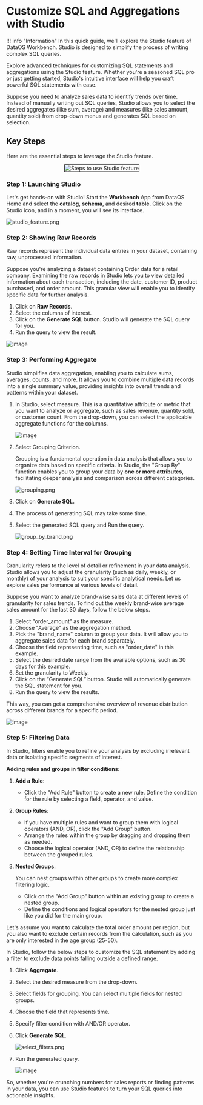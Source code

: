 # Customize SQL and Aggregations with Studio 

!!! info "Information"
    In this quick guide, we'll explore the Studio feature of DataOS Workbench. Studio is designed to simplify the process of writing complex SQL queries.

Explore advanced techniques for customizing SQL statements and aggregations using the Studio feature. Whether you're a seasoned SQL pro or just getting started, Studio's intuitive interface will help you craft powerful SQL statements with ease.

Suppose you need to analyze sales data to identify trends over time. Instead of manually writing out SQL queries, Studio allows you to select the desired aggregates (like sum, average) and measures (like sales amount, quantity sold) from drop-down menus and generates SQL based on selection.

## Key Steps
Here are the essential steps to leverage the Studio feature.
<center>
<div style="text-align: center;">
<img src="/quick_guides/sql_query_studio/5_studio.png" alt="Steps to use Studio feature" style="border: 1px solid black;">
</div>
</center>

### **Step 1: Launching Studio**

Let's get hands-on with Studio! Start the **Workbench** App from DataOS Home and select the **catalog**, **schema**, and desired **table**. Click on the Studio icon, and in a moment, you will see its interface. 

![studio_feature.png](/quick_guides/sql_query_studio/studio_feature.png)

### **Step 2: Showing Raw Records**

Raw records represent the individual data entries in your dataset, containing raw, unprocessed information. 

Suppose you're analyzing a dataset containing Order data for a retail company. Examining the raw records in Studio lets you to view detailed information about each transaction, including the date, customer ID, product purchased, and order amount. This granular view will enable you to identify specific data for further analysis.

1. Click on **Raw Records**.
2. Select the columns of interest.
3. Click on the **Generate SQL** button. Studio will generate the SQL query for you.
4. Run the query to view the result.

![image](/quick_guides/sql_query_studio/raw_records.png)

### **Step 3: Performing Aggregate**

Studio simplifies data aggregation, enabling you to calculate sums, averages, counts, and more. It allows you to combine multiple data records into a single summary value, providing insights into overall trends and patterns within your dataset. 

1. In Studio, select measure. This is a quantitative attribute or metric that you want to analyze or aggregate, such as sales revenue, quantity sold, or customer count. From the drop-down, you can select the applicable aggregate functions for the columns.
    
    ![image](/quick_guides/sql_query_studio/aggregate.png)
    
2. Select Grouping Criterion.
    
    Grouping is a fundamental operation in data analysis that allows you to organize data based on specific criteria. In Studio, the "Group By" function enables you to group your data by **one or more attributes**, facilitating deeper analysis and comparison across different categories.
    
    ![grouping.png](/quick_guides/sql_query_studio/grouping.png)
    
3. Click on **Generate SQL.**
4. The process of generating SQL may take some time. 
5. Select the generated SQL query and Run the query.
    
    ![group_by_brand.png](/quick_guides/sql_query_studio/group_by_brand.png)
    

### **Step 4: Setting Time Interval for Grouping**

Granularity refers to the level of detail or refinement in your data analysis.  Studio allows you to adjust the granularity (such as daily, weekly, or monthly) of your analysis to suit your specific analytical needs. Let us explore sales performance at various levels of detail.

Suppose you want to analyze brand-wise sales data at different levels of granularity for sales trends. To find out the weekly brand-wise average sales amount for the last 30 days, follow the below steps.

1. Select "order_amount" as the measure.
2. Choose "Average" as the aggregation method.
3. Pick the "brand_name" column to group your data. It will allow you to aggregate sales data for each brand separately.
4. Choose the field representing time, such as "order_date" in this example.
5. Select the desired date range from the available options, such as 30 days for this example.
6. Set the granularity to Weekly.
7. Click on the “Generate SQL” button. Studio will automatically generate the SQL statement for you.
8. Run the query to view the results.

This way, you can get a comprehensive overview of revenue distribution across different brands for a specific period. 

![image](/quick_guides/sql_query_studio/time_interval.png)

### **Step 5: Filtering Data**

In Studio, filters enable you to refine your analysis by excluding irrelevant data or isolating specific segments of interest. 

**Adding rules and groups in filter conditions:**

1. **Add a Rule**:
    - Click the "Add Rule" button to create a new rule. Define the condition for the rule by selecting a field, operator, and value.
2. **Group Rules**:
    - If you have multiple rules and want to group them with logical operators (AND, OR), click the "Add Group" button.
    - Arrange the rules within the group by dragging and dropping them as needed.
    - Choose the logical operator (AND, OR) to define the relationship between the grouped rules.
3. **Nested Groups**:
    
    You can nest groups within other groups to create more complex filtering logic.
    
    - Click on the "Add Group" button within an existing group to create a nested group.
    - Define the conditions and logical operators for the nested group just like you did for the main group.

Let's assume you want to calculate the total order amount per region, but you also want to exclude certain records from the calculation, such as you are only interested in the age group (25-50). 

In Studio, follow the below steps to customize the SQL statement by adding a filter to exclude data points falling outside a defined range.

1. Click  **Aggregate**.
2. Select the desired measure from the drop-down.
3. Select fields for grouping. You can select multiple fields for nested groups.
4. Choose the field that represents time.
5. Specify filter condition with AND/OR operator.
6. Click **Generate SQL**.

    ![select_filters.png](/quick_guides/sql_query_studio/select_filters.png)

7. Run the generated query.
    
    ![image](/quick_guides/sql_query_studio/run_query.png)
    

So, whether you're crunching numbers for sales reports or finding patterns in your data, you can use Studio features to turn your SQL queries into actionable insights.